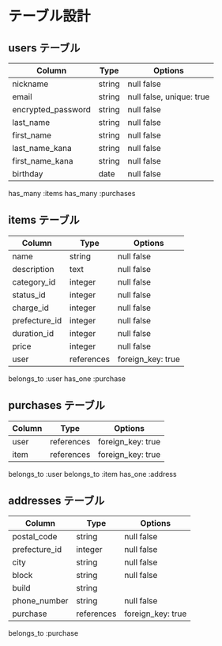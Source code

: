 # テーブル設計

## users テーブル

| Column             | Type   | Options                 |
| ------------------ | ------ | ----------------------- |
| nickname           | string | null false              |
| email              | string | null false, unique: true|
| encrypted_password | string | null false              |
| last_name          | string | null false              |
| first_name         | string | null false              |
| last_name_kana     | string | null false              |
| first_name_kana    | string | null false              |
| birthday           | date   | null false              |

has_many :items
has_many :purchases

## items テーブル
| Column        | Type       | Options           |
| ------------- | ---------- | ----------------- |
| name          | string     | null false        |
| description   | text       | null false        |
| category_id   | integer    | null false        |
| status_id     | integer    | null false        |
| charge_id     | integer    | null false        |
| prefecture_id | integer    | null false        |
| duration_id   | integer    | null false        |
| price         | integer    | null false        |
| user          | references | foreign_key: true |

belongs_to :user
has_one :purchase

## purchases テーブル
| Column | Type       | Options           |
| ------ | ---------- | ----------------- |
| user   | references | foreign_key: true |
| item   | references | foreign_key: true |

belongs_to :user
belongs_to :item
has_one :address

## addresses テーブル
| Column        | Type       | Options           |
| ------------- | ---------- | ----------------- |
| postal_code   | string     | null false        |
| prefecture_id | integer    | null false        |
| city          | string     | null false        |
| block         | string     | null false        |
| build         | string     |                   |
| phone_number  | string     | null false        |
| purchase      | references | foreign_key: true |

belongs_to :purchase